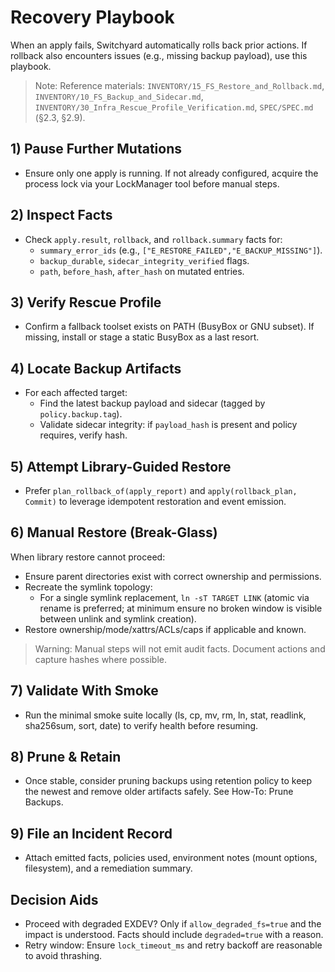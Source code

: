 # Recovery Playbook

When an apply fails, Switchyard automatically rolls back prior actions. If rollback also encounters issues (e.g., missing backup payload), use this playbook.

> Note: Reference materials: `INVENTORY/15_FS_Restore_and_Rollback.md`, `INVENTORY/10_FS_Backup_and_Sidecar.md`, `INVENTORY/30_Infra_Rescue_Profile_Verification.md`, `SPEC/SPEC.md` (§2.3, §2.9).

## 1) Pause Further Mutations

- Ensure only one apply is running. If not already configured, acquire the process lock via your LockManager tool before manual steps.

## 2) Inspect Facts

- Check `apply.result`, `rollback`, and `rollback.summary` facts for:
  - `summary_error_ids` (e.g., `["E_RESTORE_FAILED","E_BACKUP_MISSING"]`).
  - `backup_durable`, `sidecar_integrity_verified` flags.
  - `path`, `before_hash`, `after_hash` on mutated entries.

## 3) Verify Rescue Profile

- Confirm a fallback toolset exists on PATH (BusyBox or GNU subset). If missing, install or stage a static BusyBox as a last resort.

## 4) Locate Backup Artifacts

- For each affected target:
  - Find the latest backup payload and sidecar (tagged by `policy.backup.tag`).
  - Validate sidecar integrity: if `payload_hash` is present and policy requires, verify hash.

## 5) Attempt Library-Guided Restore

- Prefer `plan_rollback_of(apply_report)` and `apply(rollback_plan, Commit)` to leverage idempotent restoration and event emission.

## 6) Manual Restore (Break-Glass)

When library restore cannot proceed:

- Ensure parent directories exist with correct ownership and permissions.
- Recreate the symlink topology:
  - For a single symlink replacement, `ln -sT TARGET LINK` (atomic via rename is preferred; at minimum ensure no broken window is visible between unlink and symlink creation).
- Restore ownership/mode/xattrs/ACLs/caps if applicable and known.

> Warning: Manual steps will not emit audit facts. Document actions and capture hashes where possible.

## 7) Validate With Smoke

- Run the minimal smoke suite locally (ls, cp, mv, rm, ln, stat, readlink, sha256sum, sort, date) to verify health before resuming.

## 8) Prune & Retain

- Once stable, consider pruning backups using retention policy to keep the newest and remove older artifacts safely. See How-To: Prune Backups.

## 9) File an Incident Record

- Attach emitted facts, policies used, environment notes (mount options, filesystem), and a remediation summary.

## Decision Aids

- Proceed with degraded EXDEV? Only if `allow_degraded_fs=true` and the impact is understood. Facts should include `degraded=true` with a reason.
- Retry window: Ensure `lock_timeout_ms` and retry backoff are reasonable to avoid thrashing.
